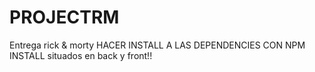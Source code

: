 # PROJECTRM
Entrega rick &amp; morty
HACER INSTALL A LAS DEPENDENCIES CON NPM INSTALL situados en back y front!!
